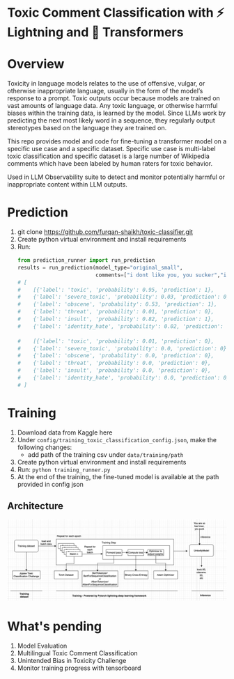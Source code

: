 # Toxic Comment Classification with ⚡ Lightning and 🤗 Transformers

# Overview
Toxicity in language models relates to the use of offensive, vulgar, or otherwise inappropriate language, usually in the form of the model’s response to a prompt. Toxic outputs occur because models are trained on vast amounts of language data. Any toxic language, or otherwise harmful biases within the training data, is learned by the model. Since LLMs work by predicting the next most likely word in a sequence, they regularly output stereotypes based on the language they are trained on.

This repo provides model and code for fine-tuning a transformer model on a specific use case and a specific dataset. Specific use case is multi-label toxic classification and specific dataset is a large number of Wikipedia comments which have been labeled by human raters for toxic behavior. 

Used in LLM Observability suite to detect and monitor potentially harmful or inappropriate content within LLM outputs.

# Prediction
1. git clone https://github.com/furqan-shaikh/toxic-classifier.git
2. Create python virtual environment and install requirements
3. Run:
   ```python
   from prediction_runner import run_prediction
   results = run_prediction(model_type="original_small",
                            comments=["i dont like you, you sucker","i like you"])
   # [
   #    [{'label': 'toxic', 'probability': 0.95, 'prediction': 1},
   #    {'label': 'severe_toxic', 'probability': 0.03, 'prediction': 0}, 
   #    {'label': 'obscene', 'probability': 0.53, 'prediction': 1},
   #    {'label': 'threat', 'probability': 0.01, 'prediction': 0},
   #    {'label': 'insult', 'probability': 0.82, 'prediction': 1},
   #    {'label': 'identity_hate', 'probability': 0.02, 'prediction': 0}],
   
   #    [{'label': 'toxic', 'probability': 0.01, 'prediction': 0},
   #    {'label': 'severe_toxic', 'probability': 0.0, 'prediction': 0}, 
   #    {'label': 'obscene', 'probability': 0.0, 'prediction': 0},
   #    {'label': 'threat', 'probability': 0.0, 'prediction': 0},
   #    {'label': 'insult', 'probability': 0.0, 'prediction': 0},
   #    {'label': 'identity_hate', 'probability': 0.0, 'prediction': 0}]
   # ]
   ```

# Training
1. Download data from Kaggle here
2. Under `config/training_toxic_classification_config.json`, make the following changes:
    - add path of the training csv under `data/training/path`
3. Create python virtual environment and install requirements
4. Run: `python training_runner.py`
5. At the end of the training, the fine-tuned model is available at the path provided in config json

## Architecture
![untoxify_architecture.png](docs/untoxify_architecture.png)

# What's pending
1. Model Evaluation
2. Multilingual Toxic Comment Classification
3. Unintended Bias in Toxicity Challenge
4. Monitor training progress with tensorboard